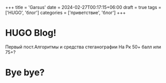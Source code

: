 +++
title = 'Garsus'
date = 2024-02-27T00:17:15+06:00
draft = true
tags = ['HUGO', 'блог']
categories = ['приветствие', 'блог']
+++

# HUGO Blog!

Первый пост.Алгоритмы и средства стеганографии На Рк 50+ балл или 75+?

# Bye bye?